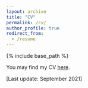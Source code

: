 ```yaml
---
layout: archive
title: "CV"
permalink: /cv/
author_profile: true
redirect_from:
  - /resume
---
```


{% include base_path %}

You may find my CV [here](https://maminbajand.github.io/CV.pdf).

[Last update: September 2021]


